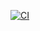 [![CI](https://github.com/msva/mva-overlay/actions/workflows/ci.yml/badge.svg)](https://github.com/msva/mva-overlay/actions/workflows/ci.yml)

